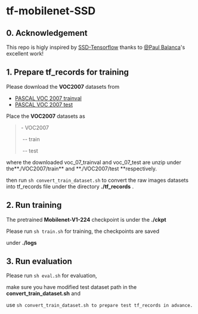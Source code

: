 # tf-mobilenet-SSD

## 0. Acknowledgement

This repo is higly inspired by [SSD-Tensorflow](https://github.com/balancap/SSD-Tensorflow) thanks to [@Paul Balanca](https://github.com/balancap)'s excellent work!



## 1. Prepare tf_records for training

Please download the **VOC2007** datasets from

- [PASCAL VOC 2007 trainval](http://host.robots.ox.ac.uk/pascal/VOC/voc2007/VOCtrainval_06-Nov-2007.tar)
- [PASCAL VOC 2007 test](http://host.robots.ox.ac.uk/pascal/VOC/voc2007/VOCtest_06-Nov-2007.tar)



Place the **VOC2007** datasets as

> \- VOC2007
>
> ​    -- train
>
> ​    -- test

where the downloaded voc_07_trainval and voc_07_test are unzip under the**./VOC2007/train** and **./VOC2007/test **respectively.

then run `sh convert_train_dataset.sh` to convert the raw images datasets into tf_records file under the directory **./tf_records** .

## 2. Run training

The pretrained **Mobilenet-V1-224** checkpoint is under the **./ckpt**

Please run `sh train.sh` for training, the checkpoints are saved

under **./logs**

## 3. Run evaluation

Please run `sh eval.sh` for evaluation, 

make sure you have modified test dataset path in the **convert_train_dataset.sh** and 

use `sh convert_train_dataset.sh to prepare test tf_records in advance.`



